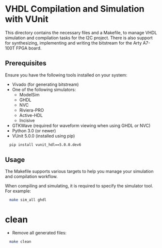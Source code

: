 # VHDL Compilation and Simulation with VUnit

This directory contains the necessary files and a Makefile, to manage VHDL simulation and compilation tasks for the I2C project. There is also support for synthesizing, implementing and writing the bitstream for the Arty A7-100T FPGA board.

## Prerequisites

Ensure you have the following tools installed on your system:

* Vivado (for generating bitstream)
* One of the following simulators:
  - ModelSim
  - GHDL
  - NVC
  - Riviera-PRO
  - Active-HDL
  - Incisive
* GTKWave (required for waveform viewing when using GHDL or NVC)
* Python 3.0 (or newer)
* VUnit 5.0.0 (installed using pip)

```sh
  pip install vunit_hdl==5.0.0.dev6 
```

## Usage

The Makefile supports various targets to help you manage your simulation and compilation workflow.

When compiling and simulating, it is required to specify the simulator tool.
For example:

```sh
  make sim_all ghdl 
```

# clean
- Remove all generated files:

```sh
  make clean 
```
